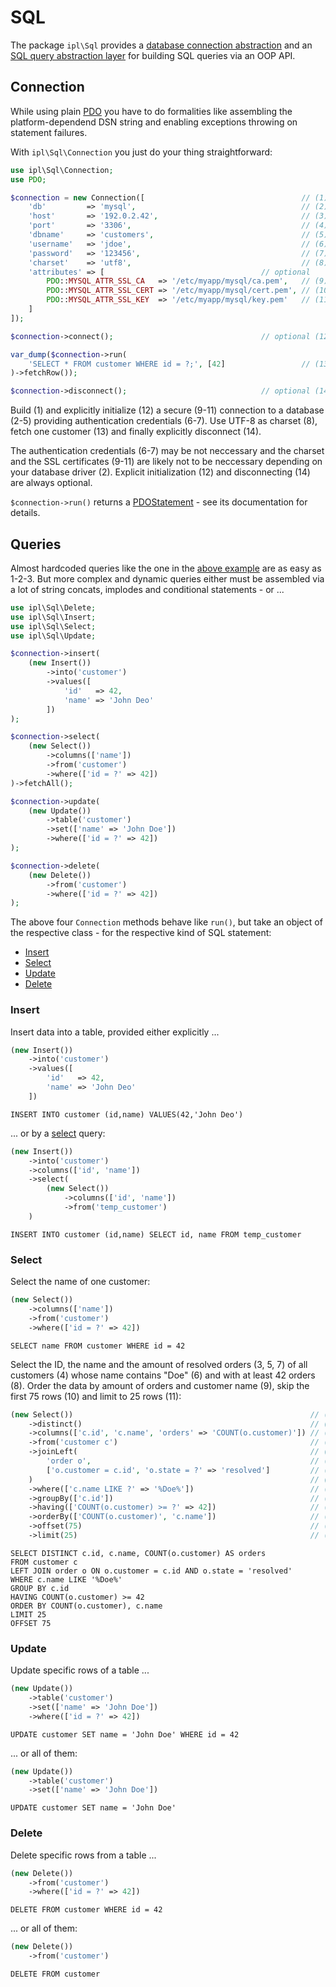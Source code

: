 # SQL <a id="sql"></a>

The package `ipl\Sql` provides a [database connection
abstraction](#sql-connection) and an [SQL query abstraction layer](#sql-queries) 
for building SQL queries via an OOP API.

## Connection <a id="sql-connection"></a>

While using plain [PDO](https://secure.php.net/manual/en/class.pdo.php) you have
to do formalities like assembling the platform-dependend DSN string and enabling 
exceptions throwing on statement failures.

With `ipl\Sql\Connection` you just do your thing straightforward:

```php
use ipl\Sql\Connection;
use PDO;

$connection = new Connection([                                   // (1)
    'db'         => 'mysql',                                     // (2)
    'host'       => '192.0.2.42',                                // (3)
    'port'       => '3306',                                      // (4)
    'dbname'     => 'customers',                                 // (5)
    'username'   => 'jdoe',                                      // (6)
    'password'   => '123456',                                    // (7)
    'charset'    => 'utf8',                                      // (8)
    'attributes' => [                                   // optional
        PDO::MYSQL_ATTR_SSL_CA   => '/etc/myapp/mysql/ca.pem',   // (9)
        PDO::MYSQL_ATTR_SSL_CERT => '/etc/myapp/mysql/cert.pem', // (10)
        PDO::MYSQL_ATTR_SSL_KEY  => '/etc/myapp/mysql/key.pem'   // (11)
    ]
]);

$connection->connect();                                 // optional (12)

var_dump($connection->run(
    'SELECT * FROM customer WHERE id = ?;', [42]                 // (13)
)->fetchRow());

$connection->disconnect();                              // optional (14)
```

Build (1) and explicitly initialize (12) a secure (9-11) connection to a 
database (2-5) providing authentication credentials (6-7). Use UTF-8 as charset 
(8), fetch one customer (13) and finally explicitly disconnect (14).

The authentication credentials (6-7) may be not neccessary and the charset and 
the SSL certificates (9-11) are likely not to be neccessary depending on your 
database driver (2). Explicit initialization (12) and disconnecting (14) are 
always optional.

`$connection->run()` returns a 
[PDOStatement](https://secure.php.net/manual/en/class.pdostatement.php) - see 
its documentation for details.

## Queries <a id="sql-queries"></a>

Almost hardcoded queries like the one in the [above example](#sql-connection) 
are as easy as 1-2-3. But more complex and dynamic queries either must be assembled 
via a lot of string concats, implodes and conditional statements - or ...

```php
use ipl\Sql\Delete;
use ipl\Sql\Insert;
use ipl\Sql\Select;
use ipl\Sql\Update;

$connection->insert(
    (new Insert())
        ->into('customer')
        ->values([
            'id'   => 42,
            'name' => 'John Deo'
        ])
);

$connection->select(
    (new Select())
        ->columns(['name'])
        ->from('customer')
        ->where(['id = ?' => 42])
)->fetchAll();

$connection->update(
    (new Update())
        ->table('customer')
        ->set(['name' => 'John Doe'])
        ->where(['id = ?' => 42])
);

$connection->delete(
    (new Delete())
        ->from('customer')
        ->where(['id = ?' => 42])
);
```

The above four `Connection` methods behave like `run()`, but take an object of 
the respective class - for the respective kind of SQL statement:

* [Insert](#sql-insert)
* [Select](#sql-select)
* [Update](#sql-update)
* [Delete](#sql-delete)

### Insert <a id="sql-insert"></a>

Insert data into a table, provided either explicitly ...

```php
(new Insert())
    ->into('customer')
    ->values([
        'id'   => 42,
        'name' => 'John Deo'
    ])
```

```mysql
INSERT INTO customer (id,name) VALUES(42,'John Deo')
```

... or by a [select](#sql-select) query:

```php
(new Insert())
    ->into('customer')
    ->columns(['id', 'name'])
    ->select(
        (new Select())
            ->columns(['id', 'name'])
            ->from('temp_customer')
    )
```

```mysql
INSERT INTO customer (id,name) SELECT id, name FROM temp_customer
```

### Select <a id="sql-select"></a>

Select the name of one customer:

```php
(new Select())
    ->columns(['name'])
    ->from('customer')
    ->where(['id = ?' => 42])
```

```mysql
SELECT name FROM customer WHERE id = 42
```

Select the ID, the name and the amount of resolved orders (3, 5, 7) of all
customers (4) whose name contains "Doe" (6) and with at least 42 orders (8).
Order the data by amount of orders and customer name (9), skip the first 75 rows
(10) and limit to 25 rows (11):

```php
(new Select())                                                     // (1)
    ->distinct()                                                   // (2)
    ->columns(['c.id', 'c.name', 'orders' => 'COUNT(o.customer)']) // (3)
    ->from('customer c')                                           // (4)
    ->joinLeft(                                                    // (5.1)
        'order o',                                                 // (5.2)
        ['o.customer = c.id', 'o.state = ?' => 'resolved']         // (5.3)
    )                                                              // (5.4)
    ->where(['c.name LIKE ?' => '%Doe%'])                          // (6)
    ->groupBy(['c.id'])                                            // (7)
    ->having(['COUNT(o.customer) >= ?' => 42])                     // (8)
    ->orderBy(['COUNT(o.customer)', 'c.name'])                     // (9)
    ->offset(75)                                                   // (10)
    ->limit(25)                                                    // (11)
```

```mysql
SELECT DISTINCT c.id, c.name, COUNT(o.customer) AS orders 
FROM customer c 
LEFT JOIN order o ON o.customer = c.id AND o.state = 'resolved'
WHERE c.name LIKE '%Doe%'
GROUP BY c.id 
HAVING COUNT(o.customer) >= 42
ORDER BY COUNT(o.customer), c.name 
LIMIT 25 
OFFSET 75
```

### Update <a id="sql-update"></a>

Update specific rows of a table ...

```php
(new Update())
    ->table('customer')
    ->set(['name' => 'John Doe'])
    ->where(['id = ?' => 42])
```

```mysql
UPDATE customer SET name = 'John Doe' WHERE id = 42
```

... or all of them:

```php
(new Update())
    ->table('customer')
    ->set(['name' => 'John Doe'])
```

```mysql
UPDATE customer SET name = 'John Doe'
```

### Delete <a id="sql-delete"></a>

Delete specific rows from a table ...

```php
(new Delete())
    ->from('customer')
    ->where(['id = ?' => 42])
```

```mysql
DELETE FROM customer WHERE id = 42
```

... or all of them:

```php
(new Delete())
    ->from('customer')
```

```mysql
DELETE FROM customer
```
